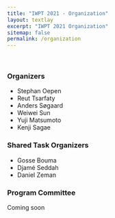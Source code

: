 ```yaml
---
title: "IWPT 2021 - Organization"
layout: textlay
excerpt: "IWPT 2021 Organization"
sitemap: false
permalink: /organization
---
```


&nbsp;

### Organizers

- Stephan Oepen
- Reut Tsarfaty
- Anders Søgaard
- Weiwei Sun
- Yuji Matsumoto
- Kenji Sagae

### Shared Task Organizers

- Gosse Bouma
- Djamé Seddah
- Daniel Zeman

### Program Committee

Coming soon

&nbsp; 

&nbsp; 

&nbsp; 

&nbsp; 

&nbsp; 

&nbsp; 

&nbsp; 

&nbsp; 

&nbsp; 

&nbsp; 

&nbsp; 

&nbsp; 

&nbsp; 
